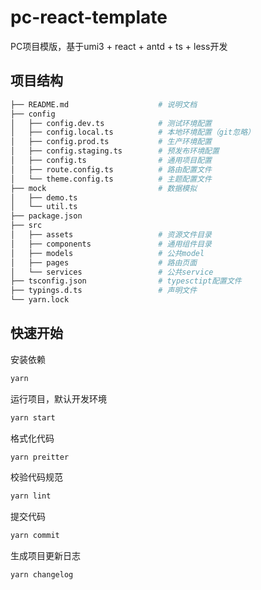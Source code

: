 # pc-react-template

PC项目模版，基于umi3 + react + antd + ts + less开发

## 项目结构

```bash
├── README.md                    # 说明文档
├── config
│   ├── config.dev.ts            # 测试环境配置
│   ├── config.local.ts          # 本地环境配置（git忽略）
│   ├── config.prod.ts           # 生产环境配置
│   ├── config.staging.ts        # 预发布环境配置
│   ├── config.ts                # 通用项目配置
│   ├── route.config.ts          # 路由配置文件
│   └── theme.config.ts          # 主题配置文件
├── mock                         # 数据模拟
│   ├── demo.ts
│   └── util.ts
├── package.json
├── src
│   ├── assets                   # 资源文件目录
│   ├── components               # 通用组件目录
│   ├── models                   # 公共model
│   ├── pages                    # 路由页面
│   └── services                 # 公共service
├── tsconfig.json                # typesctipt配置文件
├── typings.d.ts                 # 声明文件
└── yarn.lock
```

## 快速开始

安装依赖

```bash
yarn
```

运行项目，默认开发环境

```bash
yarn start
```

格式化代码

```bash
yarn preitter
```

校验代码规范

```bash
yarn lint
```

提交代码

```bash
yarn commit
```

生成项目更新日志

```bash
yarn changelog
```
